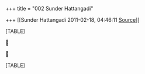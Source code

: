 +++
title = "002 Sunder Hattangadi"

+++
[[Sunder Hattangadi	2011-02-18, 04:46:11 [Source](https://groups.google.com/g/samskrita/c/9c2-ehx4_IQ)]]



[TABLE]





[TABLE]

